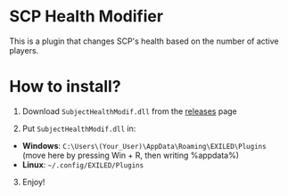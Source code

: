 # SCP Health Modifier
This is a plugin that changes SCP's health based on the number of active players.

# How to install?

1. Download ``SubjectHealthModif.dll`` from the [releases](https://github.com/Dogel-ai/SubjectHealthModif/releases) page

2. Put ``SubjectHealthModif.dll`` in:
 - <b>Windows</b>: ``C:\Users\(Your_User)\AppData\Roaming\EXILED\Plugins`` (move here by pressing Win + R, then writing %appdata%)
 - <b>Linux</b>: ``~/.config/EXILED/Plugins``
 
3. Enjoy!

